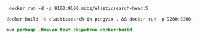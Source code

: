 ```dockerfile
 docker run -d -p 9100:9100 mobz/elasticsearch-head:5
```            
```dockerfile
docker build -t elasticsearch-ik-pingyin . && docker run -p 9200:9200 -p 9300:9300 --name es   elasticsearch-ik-pingyin 
```
```java
mvn package -Dmaven.test.skip=true docker:build
```